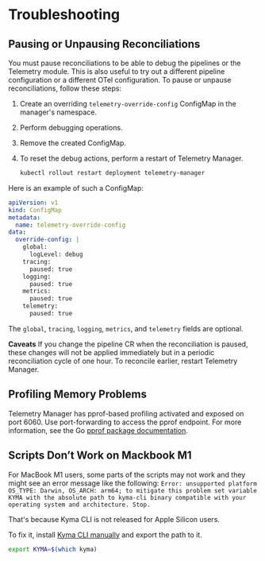 # Troubleshooting

## Pausing or Unpausing Reconciliations

You must pause reconciliations to be able to debug the pipelines or the Telemetry module. This is also useful to try out a different pipeline configuration or a different OTel configuration. To pause or unpause reconciliations, follow these steps:

1. Create an overriding `telemetry-override-config` ConfigMap in the manager's namespace.
2. Perform debugging operations.
3. Remove the created ConfigMap.
4. To reset the debug actions, perform a restart of Telemetry Manager.

   ```bash
   kubectl rollout restart deployment telemetry-manager
   ```

Here is an example of such a ConfigMap:

```yaml
apiVersion: v1
kind: ConfigMap
metadata:
  name: telemetry-override-config
data:
  override-config: |
    global:
      logLevel: debug
    tracing:
      paused: true
    logging:
      paused: true
    metrics:
      paused: true
    telemetry:
      paused: true
```

The `global`, `tracing`, `logging`, `metrics`, and `telemetry` fields are optional.

**Caveats**
If you change the pipeline CR when the reconciliation is paused, these changes will not be applied immediately but in a periodic reconciliation cycle of one hour. To reconcile earlier, restart Telemetry Manager.

## Profiling Memory Problems

Telemetry Manager has pprof-based profiling activated and exposed on port 6060. Use port-forwarding to access the pprof endpoint. For more information, see the Go [pprof package documentation](https://pkg.go.dev/net/http/pprof).

## Scripts Don’t Work on Mackbook M1

For MacBook M1 users, some parts of the scripts may not work and they might see an error message like the following:
`Error: unsupported platform OS_TYPE: Darwin, OS_ARCH: arm64; to mitigate this problem set variable KYMA with the absolute path to kyma-cli binary compatible with your operating system and architecture. Stop.`

That's because Kyma CLI is not released for Apple Silicon users.

To fix it, install [Kyma CLI manually](https://github.com/kyma-project/cli#installation) and export the path to it.

   ```bash
   export KYMA=$(which kyma)
   ```
